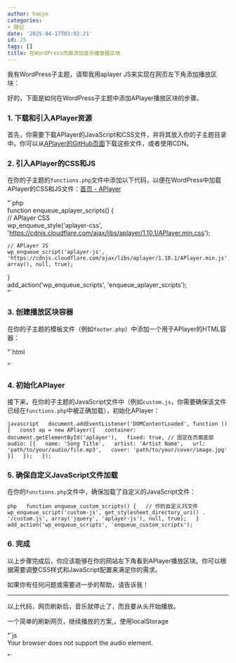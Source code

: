 ```yaml
---
author: haoye
categories:
- 随记
date: '2025-04-17T01:02:21'
id: 25
tags: []
title: 在WordPress页面添加音乐播放器区块
---
```


我有WordPress子主题，请帮我用aplayer JS来实现在网页左下角添加播放区块：

好的，下面是如何在WordPress子主题中添加APlayer播放区块的步骤。

### 1\. 下载和引入APlayer资源

首先，你需要下载APlayer的JavaScript和CSS文件，并将其放入你的子主题目录中。你可以从[APlayer的GitHub页面](https://github.com/MoePlayer/APlayer)下载这些文件，或者使用CDN。

### 2\. 引入APlayer的CSS和JS

在你的子主题的`functions.php`文件中添加以下代码，以便在WordPress中加载APlayer的CSS和JS文件：[首页 -
APlayer](https://aplayer.js.org/#/zh-Hans/?id=cdn)

"`php  
function enqueue_aplayer_scripts() {  
// APlayer CSS  
wp_enqueue_style('aplayer-css',
'https://cdnjs.cloudflare.com/ajax/libs/aplayer/1.10.1/APlayer.min.css');

    
    
    // APlayer JS
    wp_enqueue_script('aplayer-js', 'https://cdnjs.cloudflare.com/ajax/libs/aplayer/1.10.1/APlayer.min.js', array(), null, true);
    

}  
add_action('wp_enqueue_scripts', 'enqueue_aplayer_scripts');  
"`

### 3\. 创建播放区块容器

在你的子主题的模板文件（例如`footer.php`）中添加一个用于APlayer的HTML容器：

"`html

"`

### 4\. 初始化APlayer

接下来，在你的子主题的JavaScript文件中（例如`custom.js`，你需要确保该文件已经在`functions.php`中被正确加载），初始化APlayer：

`javascript  
document.addEventListener('DOMContentLoaded', function () {  
const ap = new APlayer({  
container: document.getElementById('aplayer'),  
fixed: true, // 固定在页面底部  
audio: [{  
name: 'Song Title',  
artist: 'Artist Name',  
url: 'path/to/your/audio/file.mp3',  
cover: 'path/to/your/cover/image.jpg'  
}]  
});  
});`

### 5\. 确保自定义JavaScript文件加载

在你的`functions.php`文件中，确保加载了自定义的JavaScript文件：

`php  
function enqueue_custom_scripts() {  
// 你的自定义JS文件  
wp_enqueue_script('custom-js', get_stylesheet_directory_uri() . '/custom.js',
array('jquery', 'aplayer-js'), null, true);  
}  
add_action('wp_enqueue_scripts', 'enqueue_custom_scripts');`

### 6\. 完成

以上步骤完成后，你应该能够在你的网站左下角看到APlayer播放区块。你可以根据需要调整CSS样式和JavaScript配置来满足你的需求。

如果你有任何问题或需要进一步的帮助，请告诉我！

* * *

以上代码，网页刷新后，音乐就停止了，而且要从头开始播放。

一个简单的刷新网页，继续播放的方案,，使用localStorage

"`js  
Your browser does not support the audio element.

"`

